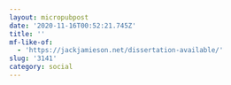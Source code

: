 ```yaml
---
layout: micropubpost
date: '2020-11-16T00:52:21.745Z'
title: ''
mf-like-of:
  - 'https://jackjamieson.net/dissertation-available/'
slug: '3141'
category: social
---
```

